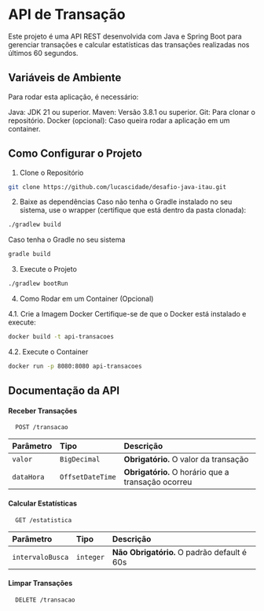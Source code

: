 
# API de Transação

Este projeto é uma API REST desenvolvida com Java e Spring Boot para gerenciar transações e calcular estatísticas das transações realizadas nos últimos 60 segundos. 




## Variáveis de Ambiente

Para rodar esta aplicação, é necessário:

Java: JDK 21 ou superior.
Maven: Versão 3.8.1 ou superior.
Git: Para clonar o repositório.
Docker (opcional): Caso queira rodar a aplicação em um container.




##  Como Configurar o Projeto

1. Clone o Repositório

```bash
git clone https://github.com/lucascidade/desafio-java-itau.git

```

2. Baixe as dependências
Caso não tenha o Gradle instalado no seu sistema, use o wrapper (certifique que está dentro da pasta clonada):
```bash
./gradlew build

```
Caso tenha o Gradle no seu sistema

```bash
gradle build
```

3. Execute o Projeto
```bash
./gradlew bootRun
```
4. Como Rodar em um Container (Opcional)

4.1. Crie a Imagem Docker
Certifique-se de que o Docker está instalado e execute:

```bash
docker build -t api-transacoes 
```

4.2. Execute o Container

```bash
docker run -p 8080:8080 api-transacoes
```

## Documentação da API

#### Receber Transações

```http
  POST /transacao
```

| Parâmetro   | Tipo       | Descrição                           |
| :---------- | :--------- | :---------------------------------- |
| `valor` | `BigDecimal` | **Obrigatório.** O valor da transação 
| `dataHora` | `OffsetDateTime` | **Obrigatório.**  O horário que a transação ocorreu


#### Calcular Estatísticas

```http
  GET /estatistica
```
| Parâmetro   | Tipo       | Descrição                                   |
| :---------- | :--------- | :------------------------------------------ |
| `intervaloBusca` | `integer` | **Não Obrigatório.**  O padrão default é 60s  |

#### Limpar Transações

```http
  DELETE /transacao
```




